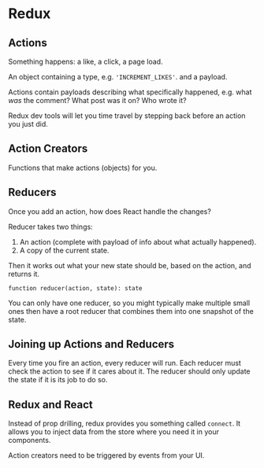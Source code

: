 # Redux

## Actions

Something happens: a like, a click, a page load.

An object containing a type, e.g. `'INCREMENT_LIKES'`. and a payload.

Actions contain payloads describing what specifically happened, e.g. what _was_ the comment? What post was it on? Who wrote it?

Redux dev tools will let you time travel by stepping back before an action you just did.

## Action Creators

Functions that make actions (objects) for you.

## Reducers

Once you add an action, how does React handle the changes?

Reducer takes two things:

1. An action (complete with payload of info about what actually happened).
2. A copy of the current state.

Then it works out what your new state should be, based on the action, and returns it.

```
function reducer(action, state): state
```

You can only have one reducer, so you might typically make multiple small ones then have a root reducer that combines them into one snapshot of the state.

## Joining up Actions and Reducers

Every time you fire an action, every reducer will run. Each reducer must check the action to see if it cares about it. The reducer should only update the state if it is its job to do so.

## Redux and React

Instead of prop drilling, redux provides you something called `connect`. It allows you to inject data from the store where you need it in your components.

Action creators need to be triggered by events from your UI.
